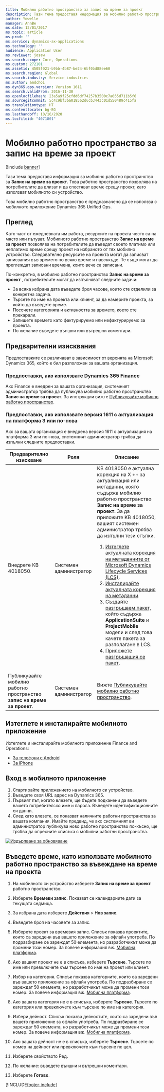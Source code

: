 ```yaml
---
title: Мобилно работно пространство за запис на време за проект
description: Тази тема предоставя информация за мобилно работно пространство за запис на време за проект. Това работно пространство позволява на потребителите да влизат и да спестяват време срещу проект, като използват мобилното си устройство.
author: Yowelle
manager: AnnBe
ms.date: 12/01/2017
ms.topic: article
ms.prod: ''
ms.service: dynamics-ax-applications
ms.technology: ''
audience: Application User
ms.reviewer: josaw
ms.search.scope: Core, Operations
ms.custom: 272101
ms.assetid: 4505f021-b9bb-4b87-be24-6bf0bd88ee60
ms.search.region: Global
ms.search.industry: Service industries
ms.author: andchoi
ms.dyn365.ops.version: Version 1611
ms.search.validFrom: 2016-11-30
ms.openlocfilehash: 23a5a9f25cfdd6df74257b3500c7a035d711b5f6
ms.sourcegitcommit: 5c4c9bf3ba018562d6cb3443c01d550489c415fa
ms.translationtype: HT
ms.contentlocale: bg-BG
ms.lasthandoff: 10/16/2020
ms.locfileid: "4071801"
---
```

# <a name="project-time-entry-mobile-workspace"></a>Мобилно работно пространство за запис на време за проект

[!include [banner](../includes/banner.md)]

Тази тема предоставя информация за мобилно работно пространство за **Запис на време за проект**. Това работно пространство позволява на потребителите да влизат и да спестяват време срещу проект, като използват мобилното си устройство.

Това мобилно работно пространство е предназначено да се използва с мобилното приложение Dynamics 365 Unified Ops. 

## <a name="overview"></a>Преглед
Като част от ежедневната им работа, ресурсите на проекта често са на място или пътуват. Мобилното работно пространство **Запис на време за проект** позволява на потребителите да въведат своето платимо или неплатимо време срещу проект на избраното от тях мобилно устройство. Следователно ресурсите на проекта могат да записват записвания във времето по всяко време и навсякъде. Те също могат да преглеждат записани времена, които вече са записани. 

По-конкретно, в мобилно работно пространство **Запис на време за проект** , потребителите могат да изпълняват следните задачи:

-   За всяка избрана дата въведете броя часове, които сте отделили за конкретна задача.
-   Търсете по име на проекта или клиент, за да намерите проекта, за който да въведете време.
-   Посочете категорията и активността за времето, което сте прекарали.
-   Запишете времето като фактурируемо или нефактурируемо за проекта.
-   По желание въведете външни или вътрешни коментари.

## <a name="prerequisites"></a>Предварителни изисквания
Предпоставките се различават в зависимост от версията на Microsoft Dynamics 365, който е бил разположен за вашата организация.

### <a name="prerequisites-if-you-use-dynamics-365-finance"></a>Предпоставки, ако използвате Dynamics 365 Finance
Ако Finance е внедрен за вашата организация, системният администратор трябва да публикува мобилно работно пространство **Запис на време за проект**. За инструкции вижте [Публикувайте мобилно работно пространство](https://docs.microsoft.com/dynamics365/fin-ops-core/dev-itpro/mobile-apps/publish-mobile-workspace).

### <a name="prerequisites-if-you-use-version-1611-with-platform-update-3-or-later"></a>Предпоставки, ако използвате версия 1611 с актуализация на платформа 3 или по-нова
Ако за вашата организация е внедрена версия 1611 с актуализация на платформа 3 или по-нова, системният администратор трябва да изпълни следните предпоставки. 

<table>
<thead>
<tr class="header">
<th>Предварително изискване</th>
<th>Роля</th>
<th>Описание</th>
</tr>
</thead>
<tbody>
<tr class="odd">

<td>Внедрете KB 4018050.</td>
<td>Системен администратор</td>
<td>KB 4018050 е актуална корекция на X ++ за актуализация или метаданни, която съдържа мобилно работно пространство <strong>Запис на време за проект</strong>. За да приложите KB 4018050, вашият системен администратор трябва да изпълни тези стъпки.
<ol>
<li><a href="https://docs.microsoft.com/dynamics365/fin-ops-core/dev-itpro/migration-upgrade/download-hotfix-lcs">Изтеглете актуалната корекция на метаданните от Microsoft Dynamics Lifecycle Services (LCS)</a>.</li>
<li><a href="https://docs.microsoft.com/dynamics365/fin-ops-core/dev-itpro/migration-upgrade/install-metadata-hotfix-package">Инсталирайте актуалната корекция на метаданни</a>.</li>
<li><a href="https://docs.microsoft.com/dynamics365/fin-ops-core/dev-itpro/deployment/create-apply-deployable-package">Създайте разгръщаем пакет,</a> който съдържа <strong>ApplicationSuite</strong> и <strong>ProjectMobile</strong> модели и след това качете пакета за разполагане в LCS.</li>
<li><a href="https://docs.microsoft.com/dynamics365/fin-ops-core/dev-itpro/deployment/apply-deployable-package-system">Приложете разгръщащия се пакет</a>.</li>

</ol></td>
</tr>
<tr class="even">
<td>Публикувайте мобилно работно пространство <strong>запис на време за проект</strong>.</td>
<td>Системен администратор</td>
<td>Вижте <a href="https://docs.microsoft.com/dynamics365/fin-ops-core/dev-itpro/mobile-apps/publish-mobile-workspace">Публикувайте мобилно работно пространство</a>.</td>
</tr>
</tbody>
</table>

## <a name="download-and-install-the-mobile-app"></a>Изтеглете и инсталирайте мобилното приложение

Изтеглете и инсталирайте мобилното приложение Finance and Operations:

-   [За телефони с Android](https://go.microsoft.com/fwlink/?linkid=850662)
-   [За iPhone](https://go.microsoft.com/fwlink/?linkid=850663)

## <a name="sign-in-to-the-mobile-app"></a>Вход в мобилното приложение
1.  Стартирайте приложението на мобилното си устройство.
2.  Въведете своя URL адрес на Dynamics 365.
3.  Първият път, когато влезете, ще бъдете подканени да въведете вашето потребителско име и парола. Въведете идентификационните си данни.
4.  След като влезете, се показват наличните работни пространства за вашата компания. Имайте предвид, че ако системният ви администратор публикува ново работно пространство по-късно, ще трябва да опресните списъка с мобилни работни пространства.

[![Издърпване за обновяване](./media/pull-to-refresh-list-of-workspaces-183x300.png)](./media/pull-to-refresh-list-of-workspaces.png)

## <a name="enter-time-by-using-the-project-time-entry-mobile-workspace"></a>Въведете време, като използвате мобилното работно пространство за въвеждане на време на проекта
1.  На мобилното си устройство изберете **Запис на време за проект** работно пространство.
2.  Изберете **Времеви запис**. Показват се календарните дати за текущата седмица.
3.  За избрана дата изберете **Действия** &gt; **Нов запис**.
4.  Въведете броя на часовете за запис.
5.  Изберете проект за времевия запис. Списък показва проектите, които са заредени във вашето приложение за офлайн употреба. По подразбиране се зареждат 50 елемента, но разработчикът може да промени този номер. За повече информация вж. [Мобилна платформа](https://docs.microsoft.com/dynamics365/fin-ops-core/dev-itpro/mobile-apps/mobile-app-home-page).
6.  Ако вашият проект не е в списъка, изберете **Търсене**. Търсете по име или превключете към търсене по име на проект или клиент.
7.  Избор на категория. Списък показва категориите, които са заредени във вашето приложение за офлайн употреба. По подразбиране се зареждат 50 елемента, но разработчикът може да промени този номер. За повече информация вж. [Мобилна платформа](https://docs.microsoft.com/dynamics365/fin-ops-core/dev-itpro/mobile-apps/mobile-app-home-page).
8.  Ако вашата категория не е в списъка, изберете **Търсене**. Търсете по категория или превключете към търсене по име на категория.
9.  Избери дейност. Списък показва дейностите, които са заредени във вашето приложение за офлайн употреба. По подразбиране се зареждат 50 елемента, но разработчикът може да промени този номер. За повече информация вж. [Мобилна платформа](https://docs.microsoft.com/dynamics365/fin-ops-core/dev-itpro/mobile-apps/mobile-app-home-page).
10. Ако вашата дейност не е в списъка, изберете **Търсене**. Търсете по номер на дейност или превключете към търсене по цел.

11. Изберете свойството Ред.
12. По желание: въведете външни и вътрешни коментари.
13. Изберете **Готово**.


[!INCLUDE[footer-include](../includes/footer-banner.md)]